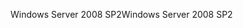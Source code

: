 <span data-ttu-id="c08d9-101">Windows Server 2008 SP2</span><span class="sxs-lookup"><span data-stu-id="c08d9-101">Windows Server 2008 SP2</span></span>